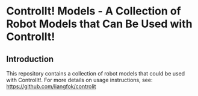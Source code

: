 # ControlIt! Models - A Collection of Robot Models that Can Be Used with ControlIt! #

## Introduction ##

This repository contains a collection of robot models that could be used with ControlIt!. For more details on usage instructions, see: https://github.com/liangfok/controlit